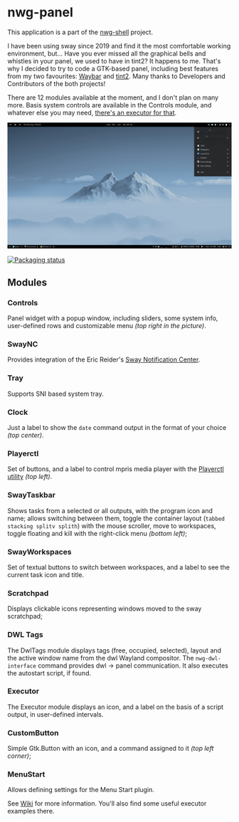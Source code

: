 # nwg-panel

This application is a part of the [nwg-shell](https://github.com/nwg-piotr/nwg-shell) project.

I have been using sway since 2019 and find it the most comfortable working environment, but... 
Have you ever missed all the graphical bells and whistles in your panel, we used to have in tint2? It happens to me. 
That's why I decided to try to code a GTK-based panel, including best features from my two favourites: 
[Waybar](https://github.com/Alexays/Waybar) and [tint2](https://gitlab.com/o9000/tint2). Many thanks to Developers
and Contributors of the both projects!

There are 12 modules available at the moment, and I don't plan on many more. Basis system controls are available in the 
Controls module, and whatever else you may need, 
[there's an executor for that](https://github.com/nwg-piotr/nwg-panel/wiki/Some-useful-executors).

![v015.png](https://raw.githubusercontent.com/nwg-piotr/nwg-shell-resources/master/images/nwg-shell/nwg-panel1.png)

[![Packaging status](https://repology.org/badge/vertical-allrepos/nwg-panel.svg)](https://repology.org/project/nwg-panel/versions)

## Modules

### Controls

Panel widget with a popup window, including sliders, some system info, user-defined rows 
and customizable menu *(top right in the picture)*.

### SwayNC

Provides integration of the Eric Reider's [Sway Notification Center](https://github.com/ErikReider/SwayNotificationCenter).

### Tray

Supports SNI based system tray.

### Clock

Just a label to show the `date` command output in the format of your choice *(top center)*.

### Playerctl

Set of buttons, and a label to control mpris media player with the 
[Playerctl utility](https://github.com/altdesktop/playerctl) *(top left)*.

### SwayTaskbar 

Shows tasks from a selected or all outputs, with the program icon and name; allows switching between them,
toggle the container layout (`tabbed stacking splitv splith`) with the mouse scroller, move to workspaces,
toggle floating and kill with the right-click menu *(bottom left)*;

### SwayWorkspaces

Set of textual buttons to switch between workspaces, and a label to see the current task icon and title.

### Scratchpad

Displays clickable icons representing windows moved to the sway scratchpad;

### DWL Tags

The DwlTags module displays tags (free, occupied, selected), layout and the active window name from the dwl Wayland 
compositor. The `nwg-dwl-interface` command provides dwl -> panel communication. It also executes the autostart script, 
if found.

### Executor 

The Executor module displays an icon, and a label on the basis of a script output, in user-defined intervals.

### CustomButton 

Simple Gtk.Button with an icon, and a command assigned to it *(top left corner)*;

### MenuStart

Allows defining settings for the Menu Start plugin.

See [Wiki](https://github.com/nwg-piotr/nwg-panel/wiki) for more information. You'll also find some useful
executor examples there.
